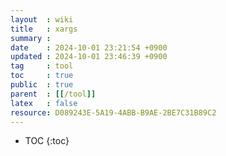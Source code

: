 ```yaml
---
layout  : wiki
title   : xargs
summary :
date    : 2024-10-01 23:21:54 +0900
updated : 2024-10-01 23:46:39 +0900
tag     : tool
toc     : true
public  : true
parent  : [[/tool]]
latex   : false
resource: D089243E-5A19-4ABB-B9AE-2BE7C31B89C2
---
```

* TOC
{:toc}
